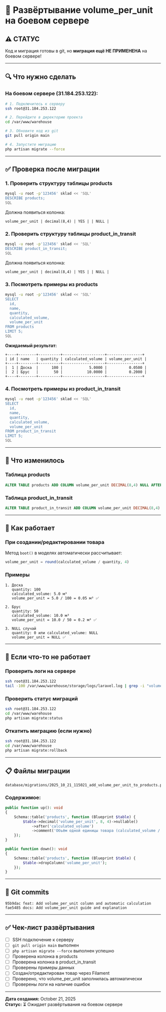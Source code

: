 # 🚀 Развёртывание volume_per_unit на боевом сервере

## ⚠️ СТАТУС

Код и миграция готовы в git, но **миграция ещё НЕ ПРИМЕНЕНА** на боевом сервере!

---

## 🔍 Что нужно сделать

### На боевом сервере (31.184.253.122):

```bash
# 1. Подключитесь к серверу
ssh root@31.184.253.122

# 2. Перейдите в директорию проекта
cd /var/www/warehouse

# 3. Обновите код из git
git pull origin main

# 4. Запустите миграцию
php artisan migrate --force
```

---

## ✅ Проверка после миграции

### 1. Проверить структуру таблицы products

```bash
mysql -u root -p'123456' sklad << 'SQL'
DESCRIBE products;
SQL
```

Должна появиться колонка:
```
volume_per_unit | decimal(8,4) | YES | | NULL |
```

### 2. Проверить структуру таблицы product_in_transit

```bash
mysql -u root -p'123456' sklad << 'SQL'
DESCRIBE product_in_transit;
SQL
```

Должна появиться колонка:
```
volume_per_unit | decimal(8,4) | YES | | NULL |
```

### 3. Посмотреть примеры из products

```bash
mysql -u root -p'123456' sklad << 'SQL'
SELECT 
  id, 
  name, 
  quantity, 
  calculated_volume, 
  volume_per_unit 
FROM products 
LIMIT 5;
SQL
```

**Ожидаемый результат:**
```
+----+--------+----------+-------------------+----------------+
| id | name   | quantity | calculated_volume | volume_per_unit |
+----+--------+----------+-------------------+----------------+
|  1 | Доска  |      100 |            5.0000 |          0.0500 |
|  2 | Брус   |       50 |           10.0000 |          0.2000 |
+----+--------+----------+-------------------+----------------+
```

### 4. Посмотреть примеры из product_in_transit

```bash
mysql -u root -p'123456' sklad << 'SQL'
SELECT 
  id, 
  name, 
  quantity, 
  calculated_volume, 
  volume_per_unit 
FROM product_in_transit 
LIMIT 5;
SQL
```

---

## 📝 Что изменилось

### Таблица products

```sql
ALTER TABLE products ADD COLUMN volume_per_unit DECIMAL(8,4) NULL AFTER calculated_volume;
```

### Таблица product_in_transit

```sql
ALTER TABLE product_in_transit ADD COLUMN volume_per_unit DECIMAL(8,4) NULL AFTER calculated_volume;
```

---

## 🔧 Как работает

### При создании/редактировании товара

Метод `boot()` в моделях автоматически рассчитывает:

```php
volume_per_unit = round(calculated_volume / quantity, 4)
```

### Примеры

```
1. Доска
   quantity: 100
   calculated_volume: 5.0 м³
   volume_per_unit = 5.0 / 100 = 0.05 м³ ✅

2. Брус
   quantity: 50
   calculated_volume: 10.0 м³
   volume_per_unit = 10.0 / 50 = 0.2 м³ ✅

3. NULL случай
   quantity: 0 или calculated_volume: NULL
   volume_per_unit = NULL ✅
```

---

## 🐛 Если что-то не работает

### Проверить логи на сервере

```bash
ssh root@31.184.253.122
tail -100 /var/www/warehouse/storage/logs/laravel.log | grep -i "volume\|error\|exception"
```

### Проверить статус миграций

```bash
ssh root@31.184.253.122
cd /var/www/warehouse
php artisan migrate:status
```

### Откатить миграцию (если нужно)

```bash
ssh root@31.184.253.122
cd /var/www/warehouse
php artisan migrate:rollback
```

---

## 📋 Файлы миграции

```
database/migrations/2025_10_21_115021_add_volume_per_unit_to_products.php
```

### Содержимое:

```php
public function up(): void
{
    Schema::table('products', function (Blueprint $table) {
        $table->decimal('volume_per_unit', 8, 4)->nullable()
            ->after('calculated_volume')
            ->comment('Объём одной единицы товара (calculated_volume / quantity)');
    });
}

public function down(): void
{
    Schema::table('products', function (Blueprint $table) {
        $table->dropColumn('volume_per_unit');
    });
}
```

---

## 💾 Git commits

```
95b9dac feat: Add volume_per_unit column and automatic calculation
fae5485 docs: Add volume_per_unit guide and explanation
```

---

## ✅ Чек-лист развёртывания

- [ ] SSH подключение к серверу
- [ ] `git pull origin main` выполнен
- [ ] `php artisan migrate --force` выполнен успешно
- [ ] Проверена колонка в products
- [ ] Проверена колонка в product_in_transit
- [ ] Проверены примеры данных
- [ ] Создан/отредактирован товар через Filament
- [ ] Проверено, что volume_per_unit заполнилась автоматически
- [ ] Проверены логи на наличие ошибок

---

**Дата создания:** October 21, 2025  
**Статус:** ⏳ Ожидает развёртывания на боевом сервере

